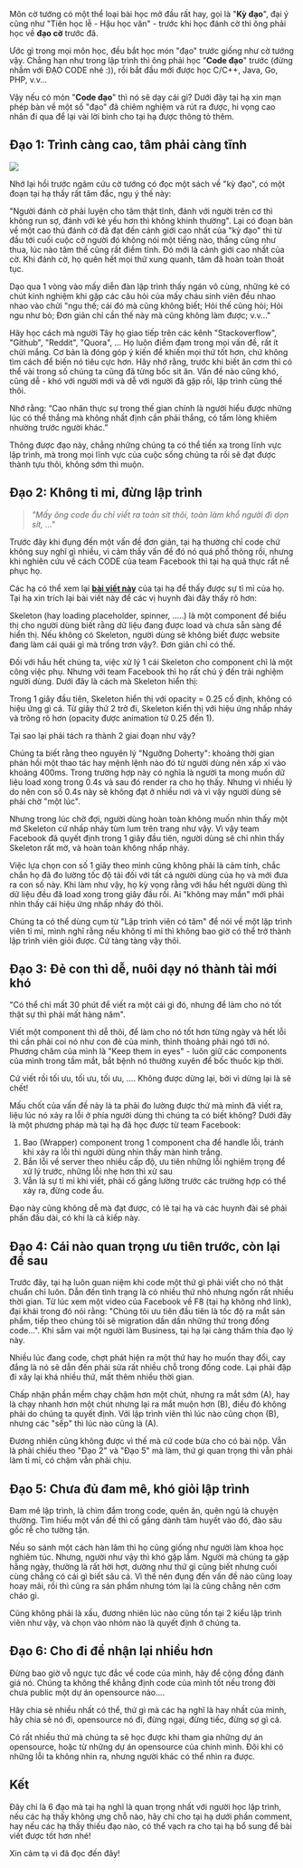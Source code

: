 Môn cờ tướng có một thể loại bài học mở đầu rất hay, gọi là "**Kỳ đạo**", đại ý cũng như "Tiên học lễ - Hậu học văn" - trước khi học đánh cờ thì ông phải học về **đạo cờ** trước đã. 

Ước gì trong mọi môn học, đều bắt học món "đạo" trước giống như cờ tướng vậy. Chẳng hạn như trong lập trình thì ông phải học "**Code đạo**" trước (đừng nhầm với ĐẠO CODE nhé :)), rồi bắt đầu mới được học C/C++, Java, Go, PHP, v.v...

Vậy nếu có món "**Code đạo**" thì nó sẽ dạy cái gì? Dưới đây tại hạ xin mạn phép bàn về một số "đạo" đã chiêm nghiệm và rút ra được, hi vọng cao nhân đi qua để lại vài lời bình cho tại hạ được thông tỏ thêm.


## Đạo 1: Trình càng cao, tâm phải càng tĩnh
![](https://images.viblo.asia/6b36afba-5b47-4539-a95d-3ce65e981ac1.jpg)

Nhớ lại hồi trước ngâm cứu cờ tướng có đọc một sách về "kỳ đạo", có một đoạn tại hạ thấy rất tâm đắc, ngụ ý thế này:

"Người đánh cờ phải luyện cho tâm thật tĩnh, đánh với người trên cơ thì không run sợ, đánh với kẻ yếu hơn thì không khinh thường". Lại có đoạn bàn về một cao thủ đánh cờ đã đạt đến cảnh giới cao nhất của "kỳ đạo" thì từ đầu tới cuối cuộc cờ người đó không nói một tiếng nào, thắng cũng như thua, lúc nào tâm thế cũng rất điềm tĩnh. Đó mới là cảnh giới cao nhất của cờ. Khi đánh cờ, họ quên hết mọi thứ xung quanh, tâm đã hoàn toàn thoát tục.

Dạo qua 1 vòng vào mấy diễn đàn lập trình thấy ngán vô cùng, những kẻ có chút kinh nghiệm khi gặp các câu hỏi của mấy cháu sinh viên đều nhao nhao vào chửi "ngu thế; cái đó mà cũng không biết; Hỏi thế cũng hỏi; Hỏi ngu như bò; Đơn giản chỉ cần thế này mà cũng không làm được; v.v..."

Hãy học cách mà người Tây họ giao tiếp trên các kênh "Stackoverflow", "Github", "Reddit", "Quora", ... Họ luôn điềm đạm trong mọi vấn đề, rất ít chửi mắng. Cơ bản là đóng góp ý kiến để khiến mọi thứ tốt hơn, chứ không tìm cách để biến nó tiêu cực hơn. Hãy nhớ rằng, trước khi biết ăn cơm thì có thể vài trong số chúng ta cũng đã từng bốc sit ăn. Vấn đề nào cũng khó, cũng dễ - khó với người mới và dễ với người đã gặp rồi, lập trình cũng thế thôi.

Nhớ rằng: “Cao nhân thực sự trong thế gian chính là người hiểu được những lúc có thể thắng mà không nhất định cần phải thắng, có tấm lòng khiêm nhường trước người khác.”

Thông được đạo này, chẳng những chúng ta có thể tiến xa trong lĩnh vực lập trình, mà trong mọi lĩnh vực của cuộc sống chúng ta rồi sẽ đạt được thành tựu thôi, không sớm thì muộn.

## Đạo 2: Không tỉ mỉ, đừng lập trình

> *"Mấy ông code ẩu chỉ viết ra toàn sit thôi, toàn làm khổ người đi dọn sit, ..."*

Trước đây khi đụng đến một vấn đề đơn giản, tại hạ thường chỉ code chứ không suy nghĩ gì nhiều, vì cảm thấy vấn đề đó nó quá phổ thông rồi, nhưng khi nghiên cứu về cách CODE của team Facebook thì tại hạ quả thực rất nể phục họ.

Các hạ có thể xem lại [**bài viết này**](https://www.facebook.com/groups/reactjs.vn/permalink/3364259927021258) của tại hạ để thấy được sự tỉ mỉ của họ. Tại hạ xin trích lại bài viết này để các vị huynh đài đây thấy rõ hơn:

Skeleton (hay loading placeholder, spinner, .....) là một component để biểu thị cho người dùng biết rằng dữ liệu đang được load và chưa sẵn sàng để hiển thị. Nếu không có Skeleton, người dùng sẽ không biết được website đang làm cái quái gì mà trống trơn vậy?. Đơn giản chỉ có thế.

Đối với hầu hết chúng ta, việc xử lý 1 cái Skeleton cho component chỉ là một công việc phụ. Nhưng với team Facebook thì họ rất chú ý đến trải nghiệm người dùng. Dưới đây là cách mà Skeleton hiển thị:

Trong 1 giây đầu tiên, Skeleton hiển thị với opacity = 0.25 cố định, không có hiệu ứng gì cả. Từ giây thứ 2 trở đi, Skeleton kiển thị với hiệu ứng nhấp nháy và trông rõ hơn (opacity được animation từ 0.25 đến 1).

Tại sao lại phải tách ra thành 2 giai đoạn như vậy?

Chúng ta biết rằng theo nguyên lý "Ngưỡng Doherty": khoảng thời gian phản hồi một thao tác hay mệnh lệnh nào đó từ người dùng nên xấp xỉ vào khoảng 400ms. Trong trường hợp này có nghĩa là người ta mong muốn dữ liệu load xong trong 0.4s và sau đó render ra cho họ thấy. Nhưng vì nhiều lý do nên con số 0.4s này sẽ không đạt ở nhiều nơi và vì vậy người dùng sẽ phải chờ "một lúc".

Nhưng trong lúc chờ đợi, người dùng hoàn toàn không muốn nhìn thấy một mớ Skeleton cứ nhấp nháy tùm lum trên trang như vậy. Vì vậy team Facebook đã quyết định trong 1 giây đầu tiên, người dùng sẽ chỉ nhìn thấy Skeleton rất mờ, và hoàn toàn không nhấp nháy.

Việc lựa chọn con số 1 giây theo mình cũng không phải là cảm tính, chắc chắn họ đã đo lường tốc độ tải đối với tất cả người dùng của họ và mới đưa ra con số này. Khi làm như vậy, họ kỳ vọng rằng với hầu hết người dùng thì dữ liệu đều đã load xong trong giây đầu rồi. Ai "không may mắn" mới phải nhìn thấy cái hiệu ứng nhấp nháy đó thôi.

Chúng ta có thể dùng cụm từ "Lập trình viên có tâm" để nói về một lập trình viên tỉ mỉ, mình nghĩ rằng nếu không tỉ mỉ thì không bao giờ có thể trở thành lập trình viên giỏi được. Cứ tàng tàng vậy thôi.


## Đạo 3: Đẻ con thì dễ, nuôi dạy nó thành tài mới khó

"Có thể chỉ mất 30 phút để viết ra một cái gì đó, nhưng để làm cho nó tốt thật sự thì phải mất hàng năm".

Viết một component thì dễ thôi, để làm cho nó tốt hơn từng ngày và hết lỗi thì cần phải coi nó như con đẻ của mình, thỉnh thoảng phải ngó tới nó. Phương châm của mình là "Keep them in eyes" - luôn giữ các components của mình trong tầm mắt, bắt bệnh nó thường xuyên để bốc thuốc kịp thời.

Cứ viết rồi tối ưu, tối ưu, tối ưu, .... Không được dừng lại, bời vì dừng lại là sẽ chết!

Mấu chốt của vấn đề này là ta phải đo lường được thứ mà mình đã viết ra, liệu lúc nó xảy ra lỗi ở phía người dùng thì chúng ta có biết không? Dưới đây là một phương pháp mà tại hạ đã học được từ team Facebook:

1. Bao (Wrapper) component trong 1 component cha để handle lỗi, tránh khi xảy ra lỗi thì người dùng nhìn thấy màn hình trắng.
2. Bắn lỗi về server theo nhiều cấp độ, ưu tiên những lỗi nghiêm trọng để xử lý trước, những lỗi nhẹ hơn thì xử sau
3. Vẫn là sự tỉ mỉ khi viết, phải cố gắng lường trước các trường hợp có thể xảy ra, đừng code ẩu.

Đạo này cũng không dễ mà đạt được, có lẽ tại hạ và các huynh đài sẽ phải phấn đấu dài, có khi là cả kiếp này.

## Đạo 4: Cái nào quan trọng ưu tiên trước, còn lại để sau

Trước đây, tại hạ luôn quan niệm khi code một thứ gì phải viết cho nó thật chuẩn chỉ luôn. Dẫn đến tình trạng là có nhiều thứ nhỏ nhưng ngốn rất nhiều thời gian. Từ lúc xem một video của Facebook về F8 (tại hạ không nhớ link), đại khái trong đó nói rằng: "Chúng tôi ưu tiên đầu tiên là tốc độ ra mắt sản phẩm, tiếp theo chúng tôi sẽ migration dần dần những thứ trong đống code...". Khi sắm vai một người làm Business, tại hạ lại càng thấm thía đạo lý này.

Nhiều lúc đang code, chợt phát hiện ra một thứ hay ho muốn thay đổi, cay đắng là nó sẽ dẫn đến phải sửa rất nhiều chỗ trong đống code. Lại phải đập đi xây lại khá nhiều thứ, mất thêm nhiều thời gian.

Chấp nhận phần mềm chạy chậm hơn một chút, nhưng ra mắt sớm (A), hay là chạy nhanh hơn một chút nhưng lại ra mắt muộn hơn (B), điều đó không phải do chúng ta quyết định. Với lập trình viên thì lúc nào cũng chọn (B), nhưng các "sếp" thì lúc nào cũng là (A).

Đương nhiên cũng không được vì thế mà cứ code bừa cho có bài nộp. Vẫn là phải chiếu theo "Đạo 2" và "Đạo 5" mà làm, thứ gì quan trọng thì vẫn phải làm tỉ mỉ, có chậm vẫn phải chịu.

## Đạo 5: Chưa đủ đam mê, khó giỏi lập trình

Đam mê lập trình, là chìm đắm trong code, quên ăn, quên ngủ là chuyện thường. Tìm hiểu một vấn đề thì cố gắng dành tâm huyết vào đó, đào sâu gốc rễ cho tường tận. 

Nếu so sánh một cách hàn lâm thì họ cũng giống như người làm khoa học nghiêm túc. Nhưng, người như vậy thì khó gặp lắm. Người mà chúng ta gặp hằng ngày, thường là rất hời hợt, dường như thứ gì cũng biết nhưng cuối cùng chẳng có cái gì biết sâu cả. Vì thế nên đụng đến vấn đề nào cũng loay hoay mãi, rồi thì cũng ra sản phẩm nhưng tóm lại là cũng chẳng nên cơm cháo gì.

Cũng không phải là xấu, đương nhiên lúc nào cũng tồn tại 2 kiểu lập trình viên như vậy, và chọn vào nhóm nào là quyết định ở chúng ta.

## Đạo 6: Cho đi để nhận lại nhiều hơn

Đừng bao giờ vỗ ngực tực đắc về code của mình, hãy để cộng đồng đánh giá nó. Chúng ta không thể khẳng định code của mình tốt nếu trong đời chưa public một dự án opensource nào....

Hãy chia sẻ nhiều nhất có thể, thứ gì mà các hạ nghĩ là hay nhất của mình, hãy chia sẻ nó đi, opensource nó đi, đừng ngại, đừng tiếc, đừng sợ gì cả.

Có rất nhiều thứ mà chúng ta sẽ học được khi tham gia những dự án opensource, hoặc từ những dự án opensource của chính mình. Đôi khi có những lỗi ta không nhìn ra, nhưng người khác có thể nhìn ra được.

## Kết
Đây chỉ là 6 đạo mà tại hạ nghĩ là quan trọng nhất với người học lập trình, nếu các hạ thấy không ưng chỗ nào, hãy chỉ cho tại hạ dưới phần comment, hay nếu các hạ thấy thiếu đạo nào, có thể vạch ra cho tại hạ bổ sung để bài viết được tốt hơn nhé!

Xin cảm tạ vì đã đọc đến đây!